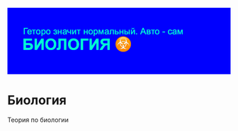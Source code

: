 ![alt-текст](https://github.com/skolkovo-bba/bio/blob/main/шапка.png?raw=true)

# Биология
Теория по биологии
